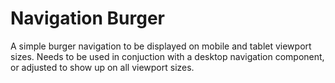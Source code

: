 # Navigation Burger

A simple burger navigation to be displayed on mobile and tablet viewport sizes. Needs to be used in conjuction with a desktop navigation component, or adjusted to show up on all viewport sizes.
